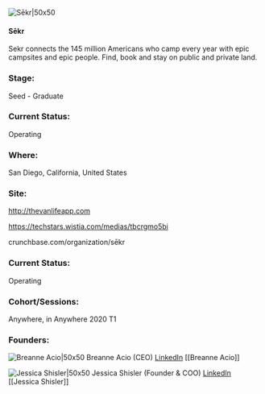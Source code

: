 

![Sēkr|50x50](https://apimg.techstars.com/connect/images/image_files/61956d2abffb22072bbbc691/original/SEKR_AppIcon.png)

#### Sēkr
Sekr connects the 145 million Americans who camp every year with epic campsites and epic people. Find, book and stay on public and private land.

### Stage: 
Seed - Graduate 

### Current Status: 
Operating

### Where:
San Diego, California, United States

### Site:
http://thevanlifeapp.com

https://techstars.wistia.com/medias/tbcrgmo5bi

crunchbase.com/organization/sēkr

### Current Status: 
Operating

### Cohort/Sessions: 
Anywhere, in Anywhere 2020 T1

### Founders: 

![Breanne Acio|50x50](https://apimg.techstars.com/connect/images/image_files/5e33437f34a60d79930000b0/original/Head_shot.jpg) Breanne Acio (CEO) [LinkedIn](https://linkedin.com/in/breanne-acio-62078aa6) [[Breanne Acio]]

![Jessica Shisler|50x50](http://s3.amazonaws.com/ts-accel-connect-uploads/images/image_files/615b38fddfbde900076cd2c7/original/Headshot_2021_%28small%29.png) Jessica Shisler (Founder & COO) [LinkedIn](https://linkedin.com/in/jessica-shisler-ph-d-a102a21b) [[Jessica Shisler]]


